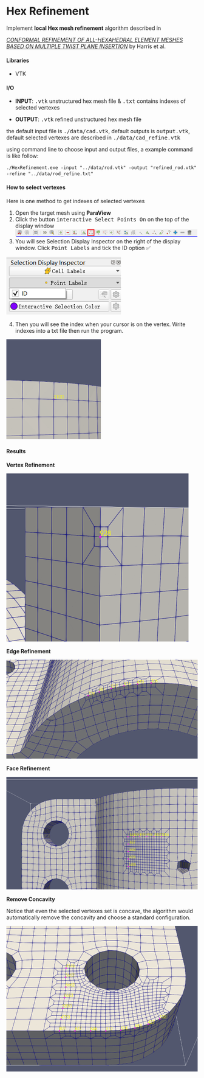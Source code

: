 # Hex Refinement

Implement **local Hex mesh refinement** algorithm described in

*[CONFORMAL REFINEMENT OF ALL-HEXAHEDRAL ELEMENT  MESHES BASED ON MULTIPLE TWIST PLANE INSERTION](https://imr.sandia.gov/papers/imr13/harris.pdf)*  by Harris et al.

#### Libraries

- VTK

#### I/O

- **INPUT**: <kbd>.vtk</kbd> unstructured hex mesh file & <kbd>.txt</kbd> contains indexes of selected vertexes

- **OUTPUT**: <kbd>.vtk</kbd> refined unstructured hex mesh file

the default input file is <kbd>./data/cad.vtk</kbd>, default outputs is <kbd>output.vtk</kbd>, default selected vertexes are described in  <kbd>./data/cad_refine.vtk</kbd>

using command line to choose input and output files, a example command is like follow:

```shell
./HexRefinement.exe -input "../data/rod.vtk" -output "refined_rod.vtk" -refine "../data/rod_refine.txt"
```

#### How to select vertexes

Here is one method to get indexes of selected vertexes

1. Open the target mesh using **ParaView**
2. Click the button <kbd>interactive Select Points On</kbd> on the top of the display window ![button](https://github.com/TaKeTube/Geometry/blob/main/HexRefinement/img/button.png?raw=true)
3. You will see Selection Display Inspector on the right of the display window. Click <kbd>Point Labels</kbd> and tick the ID option :white_check_mark:

![ID](https://github.com/TaKeTube/Geometry/blob/main/HexRefinement/img/ID.png?raw=true)

4. Then you will see the index when your cursor is on the vertex. Write indexes into a txt file then run the program.

<img src="https://github.com/TaKeTube/Geometry/blob/main/HexRefinement/img/points.png?raw=true" alt="points" style="zoom: 67%;" />

#### Results

**Vertex Refinement**

![](https://github.com/TaKeTube/Geometry/blob/main/HexRefinement/results/vertex.png?raw=true)

**Edge Refinement**

![](https://github.com/TaKeTube/Geometry/blob/main/HexRefinement/results/edge.png?raw=true)

**Face Refinement**

![](https://github.com/TaKeTube/Geometry/blob/main/HexRefinement/results/face.png?raw=true)

**Remove Concavity**

Notice that even the selected vertexes set is concave, the algorithm would automatically remove the concavity and choose a standard configuration.

![](https://github.com/TaKeTube/Geometry/blob/main/HexRefinement/results/concavity.png?raw=true)
